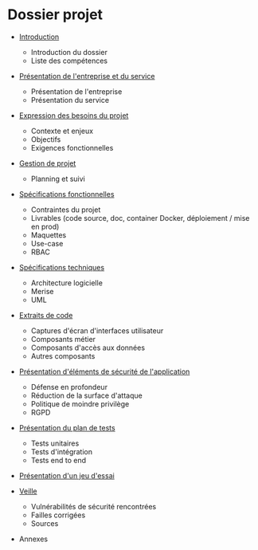 # Dossier projet

- [Introduction](./doc/01-introduction)
    - Introduction du dossier
    - Liste des compétences

- [Présentation de l'entreprise et du service](./doc/02-presentation-entreprise/)
    - Présentation de l'entreprise
    - Présentation du service

- [Expression des besoins du projet](./doc/03-besoins-projet/)
    - Contexte et enjeux
    - Objectifs
    - Exigences fonctionnelles 
    
- [Gestion de projet](./doc/04-gestion-projet/)
    - Planning et suivi
    

- [Spécifications fonctionnelles](./doc/05-specs-fonctionnelles/)
    - Contraintes du projet
    - Livrables (code source, doc, container Docker, déploiement / mise en prod)
    - Maquettes
    - Use-case
    - RBAC

- [Spécifications techniques](./doc/06-specs-tecniques/)
    - Architecture logicielle
    - Merise
    - UML

- [Extraits de code](./doc/07-extraits-code/)
    - Captures d'écran d'interfaces utilisateur
    - Composants métier
    - Composants d'accès aux données
    - Autres composants

- [Présentation d'éléments de sécurité de l'application](./doc/08-elements-securite/)
    - Défense en profondeur
    - Réduction de la surface d'attaque
    - Politique de moindre privilège
    - RGPD

- [Présentation du plan de tests](./doc/09-plans-tests/)
    - Tests unitaires
    - Tests d'intégration 
    - Tests end to end
    
- [Présentation d'un jeu d'essai](./doc/10-jeu-essai/)

- [Veille](./doc/11-veille/)
    - Vulnérabilités de sécurité rencontrées
    - Failles corrigées
    - Sources

- Annexes
